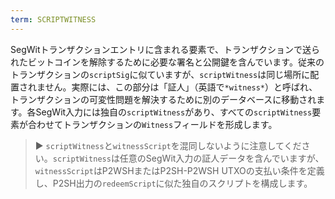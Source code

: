 ```yaml
---
term: SCRIPTWITNESS
---
```


SegWitトランザクションエントリに含まれる要素で、トランザクションで送られたビットコインを解除するために必要な署名と公開鍵を含んでいます。従来のトランザクションの`scriptSig`に似ていますが、`scriptWitness`は同じ場所に配置されません。実際には、この部分は「証人」（英語で`*witness*`）と呼ばれ、トランザクションの可変性問題を解決するために別のデータベースに移動されます。各SegWit入力には独自の`scriptWitness`があり、すべての`scriptWitness`要素が合わせてトランザクションの`Witness`フィールドを形成します。

> ► `scriptWitness`と`witnessScript`を混同しないように注意してください。`scriptWitness`は任意のSegWit入力の証人データを含んでいますが、`witnessScript`はP2WSHまたはP2SH-P2WSH UTXOの支払い条件を定義し、P2SH出力の`redeemScript`に似た独自のスクリプトを構成します。